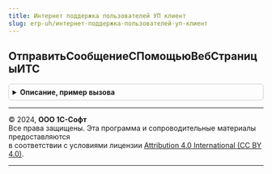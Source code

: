 ```yaml
---
title: Интернет поддержка пользователей УП клиент
slug: erp-uh/интернет-поддержка-пользователей-уп-клиент
---
```



## ОтправитьСообщениеСПомощьюВебСтраницыИТС
<details style="margin: 1em 0; padding: 0.5em; border: 1px solid #ccc; border-radius: 6px;">

<summary style="font-weight: bold; cursor: pointer;">Описание, пример вызова</summary>

```bsl

// Открывает веб страницу ИТС для отправки сообщения в тех поддержку
//
// Параметры:
//  ТекстОбращение - Строка -
//  ТемаОбращения - Строка -
//
Процедура ОтправитьСообщениеСПомощьюВебСтраницыИТС(ТекстОбращение = "<Текст сообщения>", ТемаОбращения = "<Тема>") Экспорт
```

Пример вызова
```bsl
ИнтернетПоддержкаПользователейУПКлиент.ОтправитьСообщениеСПомощьюВебСтраницыИТС(ТекстОбращение, ТемаОбращения);
```
</details>

---

© 2024, **ООО 1С-Софт**  
Все права защищены. Эта программа и сопроводительные материалы предоставляются  
в соответствии с условиями лицензии [Attribution 4.0 International (CC BY 4.0)](https://creativecommons.org/licenses/by/4.0/legalcode).

---
